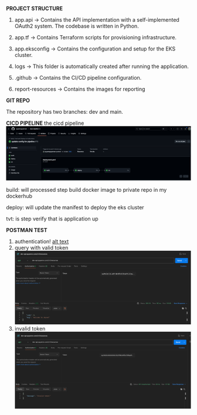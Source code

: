 **PROJECT STRUCTURE**

1. app.api → Contains the API implementation with a self-implemented OAuth2 system. The codebase is written in Python.

2. app.tf → Contains Terraform scripts for provisioning infrastructure.
   
3. app.eksconfig → Contains the configuration and setup for the EKS cluster.
   
4. logs → This folder is automatically created after running the application.
   
5. .github → Contains the CI/CD pipeline configuration.

6. report-resources → Contains the images for reporting



**GIT REPO**

The repository has two branches: dev and main.

**CICD PIPELINE**
the cicd pipeline
![alt text](report-resources/cicd.png)

build: will processed step build docker image to private repo in my dockerhub

deploy: will update the manifest to deploy the eks cluster

tvt: is step verify that is application up

**POSTMAN TEST**

1. authentication!
[alt text](report-resources/login-api.png)
2. query with valid token
![alt text](report-resources/valid-token.png)
3. invalid token
![alt text](report-resources/invalid-token.png)